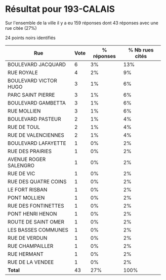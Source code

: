 # Résultat pour 193-CALAIS

Sur l'ensemble de la ville il y a eu 159 réponses dont 43 réponses avec une rue citée (27%)

24 points noirs identifiés

| Rue | Vote | % réponses | % Nb rues cités|
|-----|------|------------|----------------|
| BOULEVARD JACQUARD | 6 | 3% | 13%|
| RUE ROYALE | 4 | 2% | 9%|
| BOULEVARD VICTOR HUGO | 3 | 1% | 6%|
| PARC SAINT PIERRE | 3 | 1% | 6%|
| BOULEVARD GAMBETTA | 3 | 1% | 6%|
| RUE MOLLIEN | 3 | 1% | 6%|
| BOULEVARD PASTEUR | 2 | 1% | 4%|
| RUE DE TOUL | 2 | 1% | 4%|
| RUE DE VALENCIENNES | 2 | 1% | 4%|
| BOULEVARD LAFAYETTE | 1 | 0% | 2%|
| RUE DES PRAIRIES | 1 | 0% | 2%|
| AVENUE ROGER SALENGRO | 1 | 0% | 2%|
| RUE DE VIC | 1 | 0% | 2%|
| RUE DES QUATRE COINS | 1 | 0% | 2%|
| LE FORT RISBAN | 1 | 0% | 2%|
| PONT MOLLIEN | 1 | 0% | 2%|
| RUE DES FONTINETTES | 1 | 0% | 2%|
| PONT HENRI HENON | 1 | 0% | 2%|
| ROUTE DE SAINT OMER | 1 | 0% | 2%|
| LES BASSES COMMUNES | 1 | 0% | 2%|
| RUE DE VERDUN | 1 | 0% | 2%|
| RUE CHAMPAILLER | 1 | 0% | 2%|
| RUE HERMANT | 1 | 0% | 2%|
| RUE DE LA VENDEE | 1 | 0% | 2%|
| **Total** | 43 | 27% | 100%|
